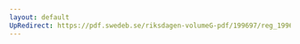 ```yaml
---
layout: default
UpRedirect: https://pdf.swedeb.se/riksdagen-volumeG-pdf/199697/reg_199697/reg_199697_0100.pdf
---
```


